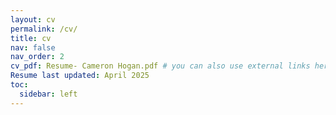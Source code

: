 ```yaml
---
layout: cv
permalink: /cv/
title: cv
nav: false
nav_order: 2
cv_pdf: Resume- Cameron Hogan.pdf # you can also use external links here
Resume last updated: April 2025
toc:
  sidebar: left
---
```

